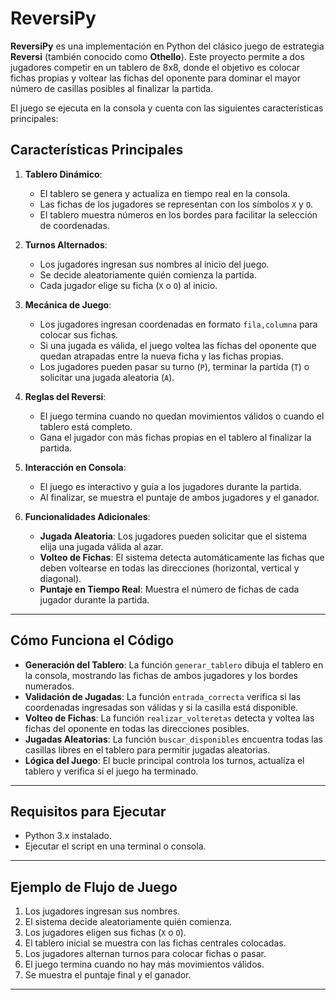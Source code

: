 # ReversiPy

**ReversiPy** es una implementación en Python del clásico juego de estrategia **Reversi** (también conocido como **Othello**). Este proyecto permite a dos jugadores competir en un tablero de 8x8, donde el objetivo es colocar fichas propias y voltear las fichas del oponente para dominar el mayor número de casillas posibles al finalizar la partida.

El juego se ejecuta en la consola y cuenta con las siguientes características principales:

## Características Principales

1. **Tablero Dinámico**:
   - El tablero se genera y actualiza en tiempo real en la consola.
   - Las fichas de los jugadores se representan con los símbolos `X` y `O`.
   - El tablero muestra números en los bordes para facilitar la selección de coordenadas.

2. **Turnos Alternados**:
   - Los jugadores ingresan sus nombres al inicio del juego.
   - Se decide aleatoriamente quién comienza la partida.
   - Cada jugador elige su ficha (`X` o `O`) al inicio.

3. **Mecánica de Juego**:
   - Los jugadores ingresan coordenadas en formato `fila,columna` para colocar sus fichas.
   - Si una jugada es válida, el juego voltea las fichas del oponente que quedan atrapadas entre la nueva ficha y las fichas propias.
   - Los jugadores pueden pasar su turno (`P`), terminar la partida (`T`) o solicitar una jugada aleatoria (`A`).

4. **Reglas del Reversi**:
   - El juego termina cuando no quedan movimientos válidos o cuando el tablero está completo.
   - Gana el jugador con más fichas propias en el tablero al finalizar la partida.

5. **Interacción en Consola**:
   - El juego es interactivo y guía a los jugadores durante la partida.
   - Al finalizar, se muestra el puntaje de ambos jugadores y el ganador.

6. **Funcionalidades Adicionales**:
   - **Jugada Aleatoria**: Los jugadores pueden solicitar que el sistema elija una jugada válida al azar.
   - **Volteo de Fichas**: El sistema detecta automáticamente las fichas que deben voltearse en todas las direcciones (horizontal, vertical y diagonal).
   - **Puntaje en Tiempo Real**: Muestra el número de fichas de cada jugador durante la partida.

---

## Cómo Funciona el Código

- **Generación del Tablero**: La función `generar_tablero` dibuja el tablero en la consola, mostrando las fichas de ambos jugadores y los bordes numerados.
- **Validación de Jugadas**: La función `entrada_correcta` verifica si las coordenadas ingresadas son válidas y si la casilla está disponible.
- **Volteo de Fichas**: La función `realizar_volteretas` detecta y voltea las fichas del oponente en todas las direcciones posibles.
- **Jugadas Aleatorias**: La función `buscar_disponibles` encuentra todas las casillas libres en el tablero para permitir jugadas aleatorias.
- **Lógica del Juego**: El bucle principal controla los turnos, actualiza el tablero y verifica si el juego ha terminado.

---

## Requisitos para Ejecutar

- Python 3.x instalado.
- Ejecutar el script en una terminal o consola.

---

## Ejemplo de Flujo de Juego

1. Los jugadores ingresan sus nombres.
2. El sistema decide aleatoriamente quién comienza.
3. Los jugadores eligen sus fichas (`X` o `O`).
4. El tablero inicial se muestra con las fichas centrales colocadas.
5. Los jugadores alternan turnos para colocar fichas o pasar.
6. El juego termina cuando no hay más movimientos válidos.
7. Se muestra el puntaje final y el ganador.

---
